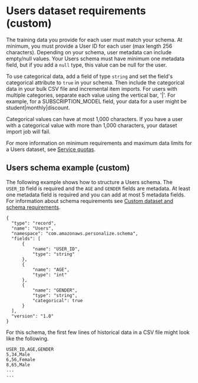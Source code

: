 # Users dataset requirements \(custom\)<a name="user-dataset-requirements"></a>

 The training data you provide for each user must match your schema\. At minimum, you must provide a User ID for each user \(max length 256 characters\)\. Depending on your schema, user metadata can include empty/null values\. Your Users schema must have minimum one metadata field, but if you add a `null` type, this value can be null for the user\. 

 To use categorical data, add a field of type `string` and set the field's categorical attribute to `true` in your schema\. Then include the categorical data in your bulk CSV file and incremental item imports\. For users with multiple categories, separate each value using the vertical bar, '\|'\. For example, for a SUBSCRIPTION\_MODEL field, your data for a user might be student\|monthly\|discount\. 

Categorical values can have at most 1,000 characters\. If you have a user with a categorical value with more than 1,000 characters, your dataset import job will fail\. 

For more information on minimum requirements and maximum data limits for a Users dataset, see [Service quotas](limits.md#limits-table)\.

## Users schema example \(custom\)<a name="schema-examples-users"></a>

The following example shows how to structure a Users schema\. The `USER_ID` field is required and the `AGE` and `GENDER` fields are metadata\. At least one metadata field is required and you can add at most 5 metadata fields\. For information about schema requirements see [Custom dataset and schema requirements](custom-datasets-and-schemas.md#dataset-requirements)\.

```
{
  "type": "record",
  "name": "Users",
  "namespace": "com.amazonaws.personalize.schema",
  "fields": [
      {
          "name": "USER_ID",
          "type": "string"
      },
      {
          "name": "AGE",
          "type": "int"
      },
      {
          "name": "GENDER",
          "type": "string",
          "categorical": true
      }
  ],
  "version": "1.0"
}
```

For this schema, the first few lines of historical data in a CSV file might look like the following\.

```
USER_ID,AGE,GENDER
5,34,Male
6,56,Female
8,65,Male
...
...
```